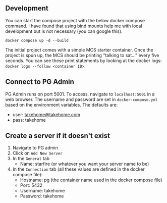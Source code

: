 ## Development
You can start the compose project with the below docker compose command. I have found that using bind mounts help me with local development but is not necessary (you can google this).
```
docker compose up -d --build
```
The initial project comes with a simple MCS starter container. Once the project is spun up, the MCS should be printing "talking to sat..." every five seconds. You can see these print statements by looking at the docker logs: `docker logs --follow <container ID>`.

## Connect to PG Admin
PG Admin runs on port 5001. To access, navigate to `localhost:5001` in a web browser. The username and password are set in `docker-compose.yml` based on the environment variables. The defaults are:
 - user: takehome@takehome.com
 - pass: takehome

## Create a server if it doesn't exist
1. Navigate to PG admin
1. Click on `Add New Server`
1. In the `General` tab
    - Name: starfire (or whatever you want your server name to be)
1. In the `Connection` tab (all these values are defined in the docker compose file):
    - Hostname: pg (the container name used in the docker compose file)
    - Port: 5432
    - Username: takehome 
    - Password: takehome